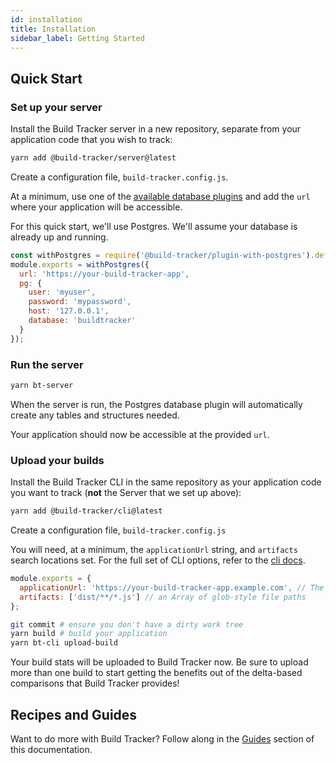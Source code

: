 ```yaml
---
id: installation
title: Installation
sidebar_label: Getting Started
---
```


## Quick Start

### Set up your server

Install the Build Tracker server in a new repository, separate from your application code that you wish to track:

```sh
yarn add @build-tracker/server@latest
```

Create a configuration file, `build-tracker.config.js`.

At a minimum, use one of the [available database plugins](plugins/plugins) and add the `url` where your application will be accessible.

For this quick start, we'll use Postgres. We'll assume your database is already up and running.

```js
const withPostgres = require('@build-tracker/plugin-with-postgres').default;
module.exports = withPostgres({
  url: 'https://your-build-tracker-app',
  pg: {
    user: 'myuser',
    password: 'mypassword',
    host: '127.0.0.1',
    database: 'buildtracker'
  }
});
```

### Run the server

```sh
yarn bt-server
```

When the server is run, the Postgres database plugin will automatically create any tables and structures needed.

Your application should now be accessible at the provided `url`.

### Upload your builds

Install the Build Tracker CLI in the same repository as your application code you want to track (**not** the Server that we set up above):

```sh
yarn add @build-tracker/cli@latest
```

Create a configuration file, `build-tracker.config.js`

You will need, at a minimum, the `applicationUrl` string, and `artifacts` search locations set. For the full set of CLI options, refer to the [cli docs](packages/cli/).

```js
module.exports = {
  applicationUrl: 'https://your-build-tracker-app.example.com', // The same as your server config `url`
  artifacts: ['dist/**/*.js'] // an Array of glob-style file paths
};
```

```sh
git commit # ensure you don't have a dirty work tree
yarn build # build your application
yarn bt-cli upload-build
```

Your build stats will be uploaded to Build Tracker now. Be sure to upload more than one build to start getting the benefits out of the delta-based comparisons that Build Tracker provides!

## Recipes and Guides

Want to do more with Build Tracker? Follow along in the [Guides](guides/guides.md) section of this documentation.
